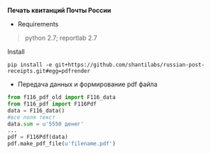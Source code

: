 **Печать квитанций Почты России**

- Requirements
>python 2.7; 
reportlab 2.7

Install
```
pip install -e git+https://github.com/shantilabs/russian-post-receipts.git#egg=pdfrender
```

- Передача данных и формирование pdf файла
```python
from f116_pdf_old import F116_data
from f116_pdf import F116Pdf
data = F116_data()
#все поля текст
data.sum = u'5550 денег'
...
pdf = F116Pdf(data)
pdf.make_pdf_file(u'filename.pdf')
```

